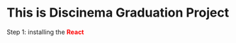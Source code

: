 # This is Discinema Graduation Project

Step 1: installing the <span style="color:red;"><b>React</b></span>